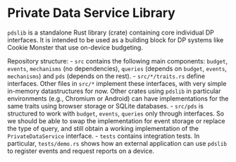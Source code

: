 # Private Data Service Library

`pdslib` is a standalone Rust library (crate) containing core individual DP interfaces. It is intended to be used as a building block for DP systems like Cookie Monster that use on-device budgeting.

Repository structure:
    - `src` contains the following main components: `budget`, `events`, `mechanisms` (no dependencies), `queries` (depends on `budget`, `events`, `mechanisms`) and `pds` (depends on the rest).
    - `src/*/traits.rs` define interfaces. Other files in `src/*` implement these interfaces, with very simple in-memory datastructures for now. Other crates using `pdslib` in particular environments (e.g., Chromium or Android) can have implementations for the same traits using browser storage or SQLite databases.
    - `src/pds` is structured to work with  `budget`, `events`, `queries` only through interfaces. So we should be able to swap the implementation for event storage or replace the type of query, and still obtain a working implementation of the `PrivateDataService` interface.
    - `tests` contains integration tests. In particular, `tests/demo.rs` shows how an external application can use `pdslib` to register events and request reports on a device. 
